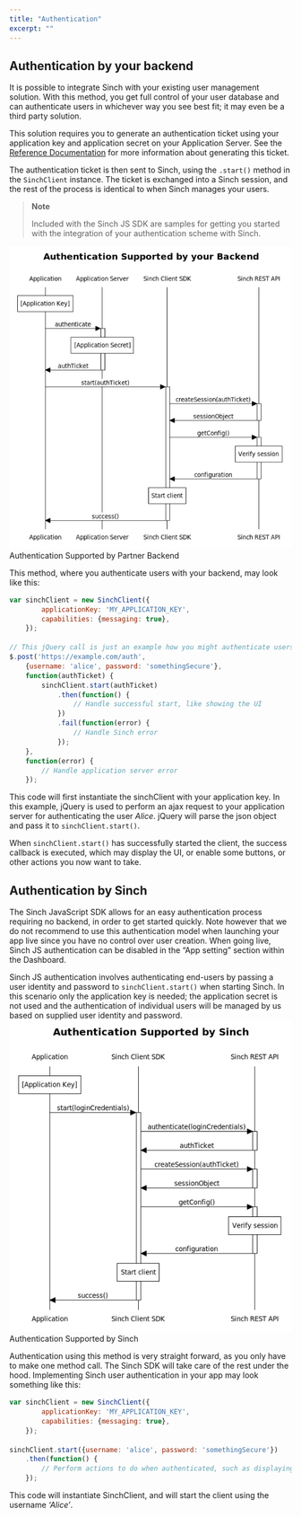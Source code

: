 ```yaml
---
title: "Authentication"
excerpt: ""
---
```

## Authentication by your backend

It is possible to integrate Sinch with your existing user management solution. With this method, you get full control of your user database and can authenticate users in whichever way you see best fit; it may even be a third party solution.

This solution requires you to generate an authentication ticket using your application key and application secret on your Application Server. See the [Reference Documentation](http://www.sinch.com/docs/javascript/reference/) for more information about generating this ticket.

The authentication ticket is then sent to Sinch, using the `.start()` method in the `SinchClient` instance. The ticket is exchanged into a Sinch session, and the rest of the process is identical to when Sinch manages your users.

> **Note**    
>
> Included with the Sinch JS SDK are samples for getting you started with the integration of your authentication scheme with Sinch.


![authentication_papi_partner.png](images/d4a29ad-authentication_papi_partner.png)
Authentication Supported by Partner
Backend

This method, where you authenticate users with your backend, may look like this:
```javascript
var sinchClient = new SinchClient({
        applicationKey: 'MY_APPLICATION_KEY',
        capabilities: {messaging: true},
    });

// This jQuery call is just an example how you might authenticate users and pass the ticket to Sinch.
$.post('https://example.com/auth',
    {username: 'alice', password: 'somethingSecure'},
    function(authTicket) {
        sinchClient.start(authTicket)
            .then(function() {
                // Handle successful start, like showing the UI
            })
            .fail(function(error) {
                // Handle Sinch error
            });
    }, 
    function(error) {
        // Handle application server error
    });
```


This code will first instantiate the sinchClient with your application key. In this example, jQuery is used to perform an ajax request to your application server for authenticating the user *Alice*. jQuery will parse the json object and pass it to `sinchClient.start()`.

When `sinchClient.start()` has successfully started the client, the success callback is executed, which may display the UI, or enable some buttons, or other actions you now want to take.

## Authentication by Sinch

The Sinch JavaScript SDK allows for an easy authentication process requiring no backend, in order to get started quickly. Note however that we do not recommend to use this authentication model when launching your app live since you have no control over user creation. When going live, Sinch JS authentication can be disabled in the “App setting” section within the Dashboard.

Sinch JS authentication involves authenticating end-users by passing a user identity and password to `sinchClient.start()` when starting Sinch. In this scenario only the application key is needed; the application secret is not used and the authentication of individual users will be managed by us based on supplied user identity and password.
![authentication_papi_sinch.png](images/d8619f6-authentication_papi_sinch.png)
Authentication Supported by
Sinch

Authentication using this method is very straight forward, as you only have to make one method call. The Sinch SDK will take care of the rest under the hood. Implementing Sinch user authentication in your app may look something like this:
```javascript
var sinchClient = new SinchClient({
        applicationKey: 'MY_APPLICATION_KEY',
        capabilities: {messaging: true},
    });

sinchClient.start({username: 'alice', password: 'somethingSecure'})
    .then(function() {
        // Perform actions to do when authenticated, such as displaying user interface
    });
```


This code will instantiate SinchClient, and will start the client using the username *‘Alice’*.